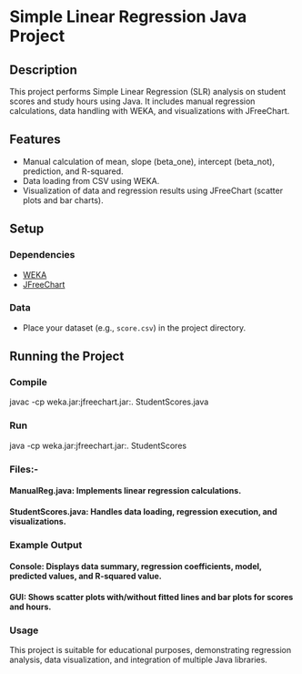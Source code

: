 # Simple Linear Regression Java Project

## Description
This project performs Simple Linear Regression (SLR) analysis on student scores and study hours using Java. It includes manual regression calculations, data handling with WEKA, and visualizations with JFreeChart.

## Features
- Manual calculation of mean, slope (beta_one), intercept (beta_not), prediction, and R-squared.
- Data loading from CSV using WEKA.
- Visualization of data and regression results using JFreeChart (scatter plots and bar charts).

## Setup

### Dependencies
- [WEKA](https://www.cs.waikato.ac.nz/ml/weka/)
- [JFreeChart](https://sourceforge.net/projects/jfreechart/)

### Data
- Place your dataset (e.g., `score.csv`) in the project directory.

## Running the Project

### Compile
javac -cp weka.jar:jfreechart.jar:. StudentScores.java

### Run 
java -cp weka.jar:jfreechart.jar:. StudentScores

### Files:- 
#### ManualReg.java: Implements linear regression calculations.
#### StudentScores.java: Handles data loading, regression execution, and visualizations.

### Example Output
#### Console: Displays data summary, regression coefficients, model, predicted values, and R-squared value.
#### GUI: Shows scatter plots with/without fitted lines and bar plots for scores and hours.

### Usage
This project is suitable for educational purposes, demonstrating regression analysis, data visualization, and integration of multiple Java libraries.
